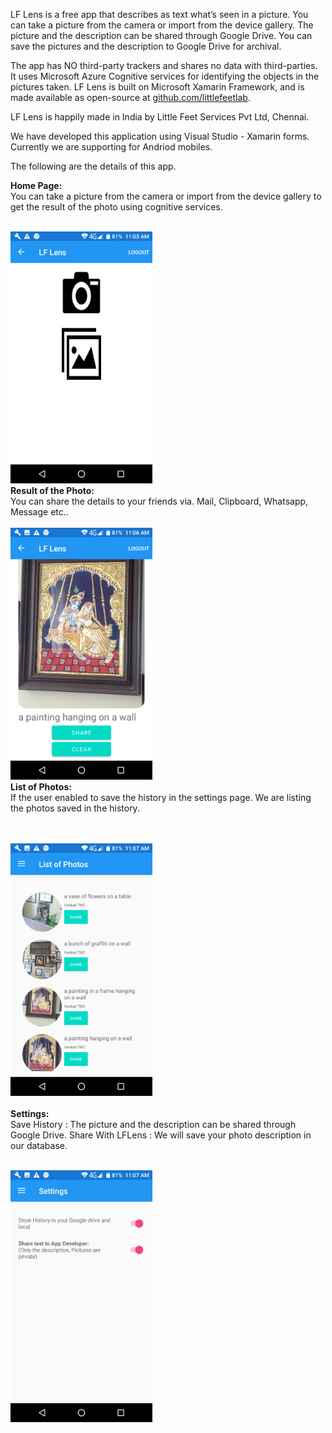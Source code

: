 LF Lens is a free app that describes as text what’s seen in a picture. You can take a picture from the camera or import from the device gallery. The picture and the description can be shared through Google Drive. You can save the pictures and the description to Google Drive for archival. 

The app has NO third-party trackers and shares no data with third-parties. It uses Microsoft Azure Cognitive services for identifying the objects in the pictures taken. LF Lens is built on Microsoft Xamarin Framework, and is made available as open-source at <a href="https://github.com/littlefeetlab/">github.com/littlefeetlab</a>.

LF Lens is happily made in India by Little Feet Services Pvt Ltd, Chennai.

We have developed this application using Visual Studio - Xamarin forms. Currently we are supporting for Andriod mobiles. 

The following are the details of this app.

<b>Home Page:</b><br/>
You can take a picture from the camera or import from the device gallery to get the result of the photo using cognitive services. 
<br/><br/>

<img src="https://github.com/littlefeetlab/LFLens/blob/master/Screenshots/Home.png?raw=true" width="45%" height="25%"/>
<br/>
<b>Result of the Photo:</b> <br/>
You can share the details to your friends via. Mail, Clipboard, Whatsapp, Message etc..
<br/><br/>

<img src="https://github.com/littlefeetlab/LFLens/blob/master/Screenshots/PhotoDescription.png?raw=true" width="45%" height="25%"/>
<br/>
<b>List of Photos:</b><br/>
If the user enabled to save the history in the settings page. We are listing the photos saved in the history.

<br/><br/>
<img src="https://github.com/littlefeetlab/LFLens/blob/master/Screenshots/ListofPhotos.png?raw=true" width="45%" height="25%"/>
<br/><br/>
<b>Settings:</b><br/>
Save History : The picture and the description can be shared through Google Drive.
Share With LFLens : We will save your photo description in our database.
<br/><br/>

<img src="https://github.com/littlefeetlab/LFLens/blob/master/Screenshots/Settings.png?raw=true" width="45%" height="25%"/>
<br/>
